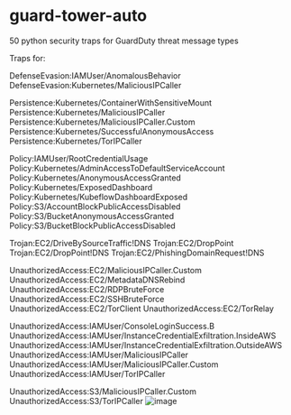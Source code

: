 # guard-tower-auto

50 python security traps for GuardDuty threat message types

Traps for:

DefenseEvasion:IAMUser/AnomalousBehavior
DefenseEvasion:Kubernetes/MaliciousIPCaller

Persistence:Kubernetes/ContainerWithSensitiveMount
Persistence:Kubernetes/MaliciousIPCaller
Persistence:Kubernetes/MaliciousIPCaller.Custom
Persistence:Kubernetes/SuccessfulAnonymousAccess
Persistence:Kubernetes/TorIPCaller

Policy:IAMUser/RootCredentialUsage
Policy:Kubernetes/AdminAccessToDefaultServiceAccount
Policy:Kubernetes/AnonymousAccessGranted
Policy:Kubernetes/ExposedDashboard
Policy:Kubernetes/KubeflowDashboardExposed
Policy:S3/AccountBlockPublicAccessDisabled
Policy:S3/BucketAnonymousAccessGranted
Policy:S3/BucketBlockPublicAccessDisabled

Trojan:EC2/DriveBySourceTraffic!DNS
Trojan:EC2/DropPoint
Trojan:EC2/DropPoint!DNS
Trojan:EC2/PhishingDomainRequest!DNS

UnauthorizedAccess:EC2/MaliciousIPCaller.Custom
UnauthorizedAccess:EC2/MetadataDNSRebind
UnauthorizedAccess:EC2/RDPBruteForce
UnauthorizedAccess:EC2/SSHBruteForce
UnauthorizedAccess:EC2/TorClient
UnauthorizedAccess:EC2/TorRelay

UnauthorizedAccess:IAMUser/ConsoleLoginSuccess.B
UnauthorizedAccess:IAMUser/InstanceCredentialExfiltration.InsideAWS
UnauthorizedAccess:IAMUser/InstanceCredentialExfiltration.OutsideAWS
UnauthorizedAccess:IAMUser/MaliciousIPCaller
UnauthorizedAccess:IAMUser/MaliciousIPCaller.Custom
UnauthorizedAccess:IAMUser/TorIPCaller

UnauthorizedAccess:S3/MaliciousIPCaller.Custom
UnauthorizedAccess:S3/TorIPCaller
![image](https://user-images.githubusercontent.com/111497266/190921244-a739a602-41a4-4182-8c7d-e1b6ae7f1d70.png)

